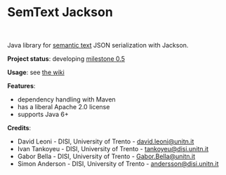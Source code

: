 SemText Jackson 
===
<!--
<p align="center">
<img alt="Jackan" src="https://github.com/opendatatrentino/jackan/wiki/img/jackan-logo-200px.png" width="150px">
</p>
-->

<br/>

Java library for [semantic text](https://github.com/opendatatrentino/semtext) JSON serialization with Jackson.

**Project status**: developing [milestone 0.5](https://github.com/opendatatrentino/semtext-jackson/issues?milestone=1&state=open) 

**Usage**: see [the wiki](https://github.com/opendatatrentino/semtext/wiki)


**Features**:
  * dependency handling with Maven
  * has a liberal Apache 2.0 license
  * supports Java 6+


**Credits**:

* David Leoni - DISI, University of Trento - david.leoni@unitn.it
* Ivan Tankoyeu - DISI, University of Trento - tankoyeu@disi.unitn.it
* Gabor Bella - DISI, University of Trento - Gabor.Bella@unitn.it
* Simon Anderson - DISI, University of Trento - andersson@disi.unitn.it




